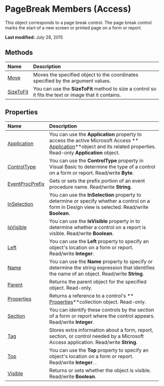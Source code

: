 
# PageBreak Members (Access)
This object corresponds to a page break control. The page break control marks the start of a new screen or printed page on a form or report.

 **Last modified:** July 28, 2015


## Methods



|**Name**|**Description**|
|:-----|:-----|
| [Move](cfd45d6e-4470-b159-ba9b-47c4b76c879b.md)|Moves the specified object to the coordinates specified by the argument values.|
| [SizeToFit](3b4c040a-e665-ad00-b9bf-1f3f8f25c35a.md)|You can use the  **SizeToFit** method to size a control so it fits the text or image that it contains.|

## Properties



|**Name**|**Description**|
|:-----|:-----|
| [Application](6f5eb0f3-5a82-882c-4c57-08613fb6421a.md)|You can use the  **Application** property to access the active Microsoft Access ** [Application](aefb0713-97e6-e2c7-e530-8fd2e1316a55.md)**object and its related properties. Read-only  **Application** object.|
| [ControlType](79977aab-29e3-7a25-38ee-a01645a87cdb.md)|You can use the  **ControlType** property in Visual Basic to determine the type of a control on a form or report. Read/write **Byte**.|
| [EventProcPrefix](abb7dc97-7bc9-8ab3-95ed-3b39a731df30.md)|Gets or sets the prefix portion of an event procedure name. Read/write  **String**.|
| [InSelection](3d680238-bb28-de45-e798-4fb9de405ccc.md)|You can use the  **InSelection** property to determine or specify whether a control on a form in Design view is selected. Read/write **Boolean**.|
| [IsVisible](0c86aa2c-a26b-1a79-641e-cfb00c7342a6.md)|You can use the  **IsVisible** property in to determine whether a control on a report is visible. Read/write **Boolean**.|
| [Left](358f0688-6507-3ee5-bfcf-f266d405a064.md)|You can use the  **Left** property to specify an object's location on a form or report. Read/write **Integer**.|
| [Name](ddb134f6-91b8-4565-8c6b-b1ac1d498fbb.md)|You can use the  **Name** property to specify or determine the string expression that identifies the name of an object. Read/write **String**.|
| [Parent](9d2d7b85-c720-f3f1-cf5f-949823d0c22b.md)|Returns the parent object for the specified object. Read-only.|
| [Properties](3e29ef61-b97e-75e4-b900-7ff4613ead85.md)|Returns a reference to a control's ** [Properties](7e888aad-e783-dfc5-46df-9d92c89cfc35.md)**collection object. Read-only.|
| [Section](6d912441-5af5-3a3c-918b-b560f4cc43b3.md)|You can identify these controls by the section of a form or report where the control appears. Read/write  **Integer**.|
| [Tag](9cba9c3e-eb63-e47a-8b1f-a47d3a448c84.md)|Stores extra information about a form, report, section, or control needed by a Microsoft Access application. Read/write  **String**.|
| [Top](4655b6b8-98b8-9feb-243b-1090eaedbe7b.md)|You can use the  **Top** property to specify an object's location on a form or report. Read/write **Integer**. .|
| [Visible](bce10ac3-a7a5-5d0e-df76-b8222aa64267.md)|Returns or sets whether the object is visible. Read/write  **Boolean**.|
